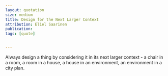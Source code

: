 ```yaml
---
layout: quotation
size: medium
title: Design for the Next Larger Context
attribution: Eliel Saarinen
publication:
tags: [quote]


---
```


Always design a thing by considering it in its next larger context - a chair in a room, a
room in a house, a house in an environment, an environment in a city plan.
